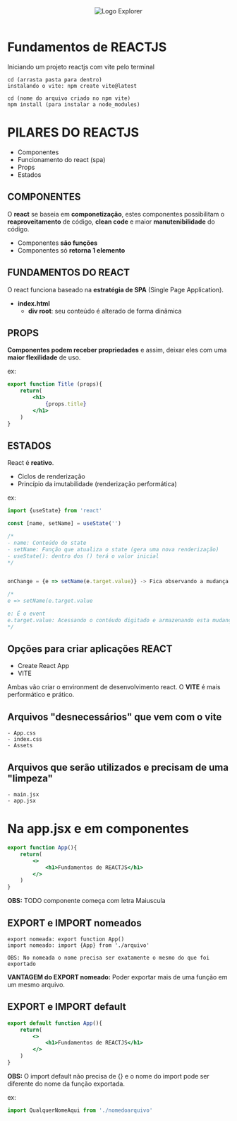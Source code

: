 <div align="center">
  <img alt="Logo Explorer" title="Explorer" src="https://i.imgur.com/2IqqDoo.png">
</div>
<br>

# Fundamentos de REACTJS

Iniciando um projeto reactjs com vite pelo terminal
```
cd (arrasta pasta para dentro)
instalando o vite: npm create vite@latest

cd (nome do arquivo criado no npm vite)
npm install (para instalar a node_modules)
```

# PILARES DO REACTJS
- Componentes
- Funcionamento do react (spa)
- Props
- Estados

## COMPONENTES
O **react** se baseia em **componetização**, estes componentes possibilitam o **reaproveitamento** de código, **clean code** e maior **manutenibilidade** do código. <br>

- Componentes **são funções**
- Componentes só **retorna 1 elemento**

## FUNDAMENTOS DO REACT
O react funciona baseado na **estratégia de SPA** (Single Page Application).

- **index.html**
    - **div root**: seu conteúdo é alterado de forma dinâmica

## PROPS
**Componentes podem receber propriedades** e assim, deixar eles com uma **maior flexilidade** de uso. <br>

ex:
```jsx
export function Title (props){
    return(
        <h1>
            {props.title}
        </h1>
    )
}
```

## ESTADOS
React é **reativo**.
- Ciclos de renderização
- Princípio da imutabilidade (renderização performática)

ex:
```jsx
import {useState} from 'react'

const [name, setName] = useState('')

/*
- name: Conteúdo do state
- setName: Função que atualiza o state (gera uma nova renderização)
- useState(): dentro dos () terá o valor inicial
*/


onChange = {e => setName(e.target.value)} -> Fica observando a mudança de state

/*
e => setName(e.target.value

e: É o event
e.target.value: Acessando o contéudo digitado e armazenando esta mudança em Name e renderizando novamente
*/
```



## Opções para criar aplicações REACT
- Create React App
- VITE

Ambas vão criar o environment de desenvolvimento react. O **VITE** é mais performático e prático.

## Arquivos "desnecessários" que vem com o vite
```
- App.css
- index.css
- Assets
```

## Arquivos que serão utilizados e precisam de uma "limpeza"
```
- main.jsx
- app.jsx
```

# Na app.jsx e em componentes
```jsx
export function App(){
    return(
        <>
            <h1>Fundamentos de REACTJS</h1>
        </>
    )
}
```

**OBS:** TODO componente começa com letra Maiuscula <br>

## EXPORT e IMPORT nomeados
```
export nomeada: export function App()
import nomeado: import {App} from './arquivo'

OBS: No nomeada o nome precisa ser exatamente o mesmo do que foi exportado
```

**VANTAGEM do EXPORT nomeado:** Poder exportar mais de uma função em um mesmo arquivo.


## EXPORT e IMPORT default
```jsx
export default function App(){
    return(
        <>
            <h1>Fundamentos de REACTJS</h1>
        </>
    )
}
```

**OBS:** O import default não precisa de {} e o nome do import pode ser diferente do nome da função exportada.

ex:
```jsx
import QualquerNomeAqui from './nomedoarquivo'
```